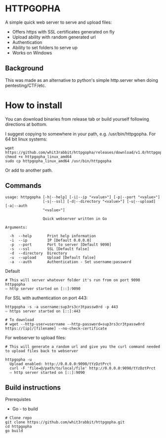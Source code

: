 # HTTPGOPHA

A simple quick web server to serve and upload files:

* Offers https with SSL certificates generated on fly
* Upload ability with random generated url
* Authentication
* Ability to set folders to serve up
* Works on Windows

## Background

This was made as an alternative to python's simple http.server when doing pentesting/CTF/etc.

# How to install

You can download binaries from release tab or build yourself following directions at bottom.

I suggest copying to somewhere in your path, e.g. /usr/bin/httpgopha.  For 64 bit linux systems:

```
wget https://github.com/whit3rabbit/httpgopha/releases/download/v1.0/httpgopha_linux_amd64
chmod +x httpgopha_linux_amd64
sudo cp httpgopha_linux_amd64 /usr/bin/httpgopha
```
Or add to another path.

## Commands

```
usage: httpgopha [-h|--help] [-i|--ip "<value>"] [-p|--port "<value>"]
                 [-s|--ssl] [-d|--directory "<value>"] [-u|--upload] [-a|--auth
                 "<value>"]

                 Quick webserver written in Go

Arguments:

  -h  --help       Print help information
  -i  --ip         IP [Default 0.0.0.0]
  -p  --port       Port to server [Default 9090]
  -s  --ssl        SSL [Default false]
  -d  --directory  Directory
  -u  --upload     Upload [Default false]
  -a  --auth       Authentication - Set username:password
``` 
Default
```
# This will server whatever folder it's run from on port 9090
httpgopha
⇨ http server started on [::]:9090
```
For SSL with authentication on port 443:
```
httpgopha -s -a username:sup3rs3cr3tpassw0rd -p 443
⇨ https server started on [::]:443

# To download
# wget --http-user=username --http-password=sup3rs3cr3tpassw0rd https://[ip]/[filename] --no-check-certificate
```
For webserver to upload files:
```
# This will generate a random url and give you the curl command needed to upload files back to webserver

httpgopha -u
  Upload enabled: http://0.0.0.0:9090/tYzDztPrct
  curl -F 'file=@/path/to/local/file' http://0.0.0.0:9090/tYzDztPrct
  ⇨ http server started on [::]:9090
```

## Build instructions

Prerequistes 
* Go - to build

```
# Clone repo
git clone https://github.com/whit3rabbit/httpgopha.git
cd httpgopha
go build
```
